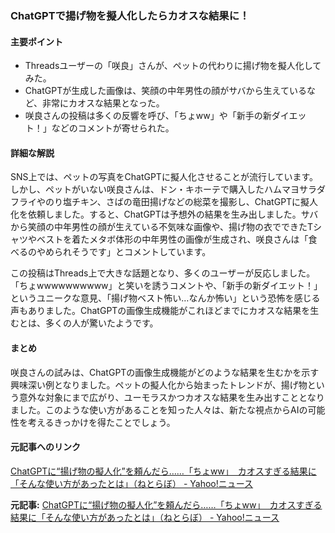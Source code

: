 ### ChatGPTで揚げ物を擬人化したらカオスな結果に！

#### 主要ポイント
- Threadsユーザーの「咲良」さんが、ペットの代わりに揚げ物を擬人化してみた。
- ChatGPTが生成した画像は、笑顔の中年男性の顔がサバから生えているなど、非常にカオスな結果となった。
- 咲良さんの投稿は多くの反響を呼び、「ちょww」や「新手の新ダイエット！」などのコメントが寄せられた。

#### 詳細な解説
SNS上では、ペットの写真をChatGPTに擬人化させることが流行しています。しかし、ペットがいない咲良さんは、ドン・キホーテで購入したハムマヨサラダフライやのり塩チキン、さばの竜田揚げなどの総菜を撮影し、ChatGPTに擬人化を依頼しました。すると、ChatGPTは予想外の結果を生み出しました。サバから笑顔の中年男性の顔が生えている不気味な画像や、揚げ物の衣でできたTシャツやベストを着たメタボ体形の中年男性の画像が生成され、咲良さんは「食べるのやめられそうです」とコメントしています。

この投稿はThreads上で大きな話題となり、多くのユーザーが反応しました。「ちょwwwwwwwwww」と笑いを誘うコメントや、「新手の新ダイエット！」というユニークな意見、「揚げ物ベスト怖い…なんか怖い」という恐怖を感じる声もありました。ChatGPTの画像生成機能がこれほどまでにカオスな結果を生むとは、多くの人が驚いたようです。

#### まとめ
咲良さんの試みは、ChatGPTの画像生成機能がどのような結果を生むかを示す興味深い例となりました。ペットの擬人化から始まったトレンドが、揚げ物という意外な対象にまで広がり、ユーモラスかつカオスな結果を生み出すこととなりました。このような使い方があることを知った人々は、新たな視点からAIの可能性を考えるきっかけを得たことでしょう。

#### 元記事へのリンク
[ChatGPTに“揚げ物の擬人化”を頼んだら……「ちょww」　カオスすぎる結果に「そんな使い方があったとは」（ねとらぼ） - Yahoo!ニュース](https://news.yahoo.co.jp/articles/2130443480596633c52755e37f67f6323674873f)

**元記事:** [ChatGPTに“揚げ物の擬人化”を頼んだら……「ちょww」　カオスすぎる結果に「そんな使い方があったとは」（ねとらぼ） - Yahoo!ニュース](https://news.yahoo.co.jp/articles/8e8b57b19e5b66147af2513f4fffc69e3ff6bc57)